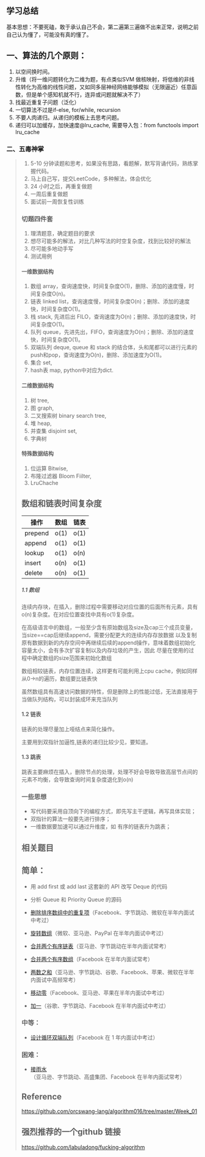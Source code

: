 ## 学习总结

基本思想：不要死磕，敢于承认自己不会，第二遍第三遍做不出来正常，说明之前自己认为懂了，可能没有真的懂了。

## 一、算法的几个原则：

1. 以空间换时间。
2. 升维（将一维问题转化为二维为题，有点类似SVM 做核映射，将低维的非线性转化为高维的线性问题，又如同多层神经网络能够模拟（无限逼近）任意函数，但是单个感知机就不行，连异或问题就解决不了）
3. 找最近重复子问题（泛化）
4. 一切算法不过是if-else, for/while, recursion
5. 不要人肉递归。从递归的模板上去思考问题。
6. 递归可以加缓存，加快速度@lru_cache, 需要导入包：from functools import lru_cache



### 二、五毒神掌

> 1. 5-10 分钟读题和思考，如果没有思路，看题解，默写背诵代码，熟练掌握代码。
> 2. 马上自己写，提交LeetCode，多种解法，体会优化
> 3. 24 小时之后，再重复做题
> 4. 一周后重复做题
> 5. 面试前一周恢复性训练
>
> ### 切题四件套
>
> 1. 理清题意，确定题目的要求
> 2. 想尽可能多的解法，对比几种写法的时空复杂度，找到比较好的解法
> 3. 尽可能多地动手写
> 4. 测试用例
>
> #### 一维数据结构
>
> 1. 数组 array，查询速度快，时间复杂度O(1)，删除、添加的速度慢，时间复杂度O(n)。
> 2. 链表 linked list，查询速度慢，时间复杂度O(n)；删除、添加的速度快，时间复杂度O(1)。
> 3. 栈 stack, 先进后出 FILO，查询速度为O(n)；删除、添加的速度快，时间复杂度O(1)。
> 4. 队列 queue，先进先出，FIFO，查询速度为O(n)；删除、添加的速度快，时间复杂度O(1)。
> 5. 双端队列 deque, queue 和 stack 的结合体，头和尾都可以进行元素的push和pop，查询速度为O(n)，删除、添加速度为O(1)。
> 6. 集合 set,
> 7. hash表 map, python中对应为dict. 
>
> #### 二维数据结构
>
> 1. 树 tree,
> 2. 图 graph,
> 3. 二叉搜索树 binary search tree,
> 4. 堆 heap,
> 5. 并查集 disjoint set,
> 6. 字典树
>
> #### 特殊数据结构
>
> 1. 位运算 Bitwise,
> 2. 布隆过滤器 Bloom Fiilter,
> 3. LruChache
>
> ## 数组和链表时间复杂度
>
> | 操作    | 数组 | 链表 |
> | ------- | ---- | ---- |
> | prepend | o(1) | o(1) |
> | append  | o(1) | o(1) |
> | lookup  | o(1) | o(n) |
> | insert  | o(n) | o(1) |
> | delete  | o(n) | o(1) |
>
> ##### 1.1 数组
>
> 连续内存块，在插入，删除过程中需要移动对应位置的后面所有元素，具有o(n)复杂度。在对应位置查找中具有o(1)复杂度。
>
> 在高级语言中的数组，一般至少含有原始数组及size及cap三个成员变量，当size==cap后继续append，需要分配更大的连续内存存放数据 以及复制原有数据到新的内存空间中再继续后续的append操作，意味着数组初始化容量太小，会有多次扩容复制以及内存垃圾的产生，因此 尽量在使用的过程中确定数组的size范围来初始化数组
>
> 数组相较链表，内存位置连续，这样更有可能利用上cpu cache，例如同样从0->n的遍历，数组要比链表快
>
> 虽然数组具有高速访问数据的特性，但是删除上的性能过低，无法直接用于当做队列结构，可以封装成环来充当队列
>
> #### 1.2 链表
>
> 链表的处理尽量加上哑结点来简化操作。
>
> 主要用到双指针加逼性,链表的递归比较少见，要知道。
>
> #### 1.3 跳表
>
> 跳表主要麻烦在插入，删除节点的处理，处理不好会导致导致高层节点间的元素不均衡，会导致查询时间复杂度退化到o(n)
>
> ### 一些思想
>
> - 写代码要采用自顶向下的编程方式，即先写主干逻辑，再写具体实现；
> - 双指针的算法一般要先进行排序；
> - 一维数据要加速可以通过升维度，如 有序的链表升为跳表；
>
> 
>
> ##  相关题目
>
> ## 简单：
>
> - 用 add first 或 add last 这套新的 API 改写 Deque 的代码
> - 分析 Queue 和 Priority Queue 的源码
>
> - [删除排序数组中的重复项](https://leetcode-cn.com/problems/remove-duplicates-from-sorted-array/)（Facebook、字节跳动、微软在半年内面试中考过）
> - [旋转数组](https://leetcode-cn.com/problems/rotate-array/)（微软、亚马逊、PayPal 在半年内面试中考过）
> - [合并两个有序链表](https://leetcode-cn.com/problems/merge-two-sorted-lists/)（亚马逊、字节跳动在半年内面试常考）
> - [合并两个有序数组](https://leetcode-cn.com/problems/merge-sorted-array/)（Facebook 在半年内面试常考）
> - [两数之和](https://leetcode-cn.com/problems/two-sum/)（亚马逊、字节跳动、谷歌、Facebook、苹果、微软在半年内面试中高频常考）
> - [移动零](https://leetcode-cn.com/problems/move-zeroes/)（Facebook、亚马逊、苹果在半年内面试中考过）
> - [加一](https://leetcode-cn.com/problems/plus-one/)（谷歌、字节跳动、Facebook 在半年内面试中考过）
>
> ### 中等：
>
> - [设计循环双端队列](https://leetcode.com/problems/design-circular-deque)（Facebook 在 1 年内面试中考过）
>
> ### 困难：
>
> - [接雨水](https://leetcode.com/problems/trapping-rain-water/)（亚马逊、字节跳动、高盛集团、Facebook 在半年内面试常考）
>
> ## Reference
>
> https://github.com/orcswang-lang/algorithm016/tree/master/Week_01
>
> ## 强烈推荐的一个github 链接
>
> https://github.com/labuladong/fucking-algorithm

